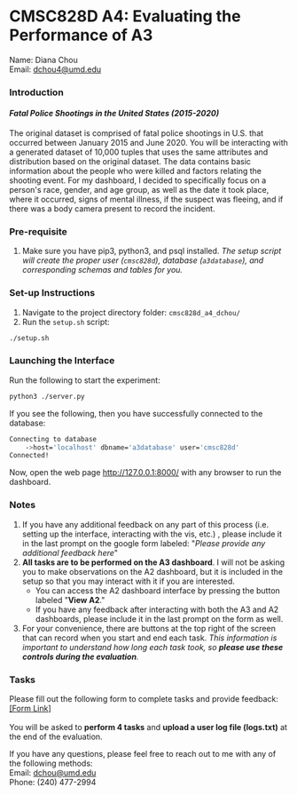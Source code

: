 # CMSC828D A4: Evaluating the Performance of A3  

Name: Diana Chou    
Email: dchou4@umd.edu    
    
### Introduction  
#### _Fatal Police Shootings in the United States (2015-2020)_  
The original dataset is comprised of fatal police shootings in U.S. that occurred between January 2015 and June 2020. You will be interacting with a generated dataset of 10,000 tuples that uses the same attributes and distribution based on the original dataset. The data contains basic information about the people who were killed and factors relating the shooting event. For my dashboard, I decided to specifically focus on a person's race, gender, and age group, as well as the date it took place, where it occurred, signs of mental illness, if the suspect was fleeing, and if there was a body camera present to record the incident.    

### Pre-requisite  
1. Make sure you have pip3, python3, and psql installed. _The setup script will create the proper user (```cmsc828d```), database (```a3database```), and corresponding schemas and tables for you._  

### Set-up Instructions 
1. Navigate to the project directory folder: ```cmsc828d_a4_dchou/```
2. Run the ```setup.sh``` script: 
```bash
./setup.sh
```

### Launching the Interface
Run the following to start the experiment:
```bash
python3 ./server.py
```
If you see the following, then you have successfully connected to the database:
```bash 
Connecting to database
	->host='localhost' dbname='a3database' user='cmsc828d'
Connected!
```
Now, open the web page http://127.0.0.1:8000/ with any browser to run the dashboard.

### Notes
1. If you have any additional feedback on any part of this process (i.e. setting up the interface, interacting with the vis, etc.) , please include it in the last prompt on the google form labeled: "_Please provide any additional feedback here_"
2. **All tasks are to be performed on the A3 dashboard**. I will not be asking you to make observations on the A2 dashboard, but it is included in the setup so that you may interact with it if you are interested. 
   * You can access the A2 dashboard interface by pressing the button labeled "**View A2**."
   * If you have any feedback after interacting with both the A3 and A2 dashboards, please include it in the last prompt on the form as well.
3. For your convenience, there are buttons at the top right of the screen that can record when you start and end each task. _This information is important to understand how long each task took, so **please use these controls during the evaluation**._
  
### Tasks
Please fill out the following form to complete tasks and provide feedback: [[Form Link]](https://forms.gle/SLpYdX4v64Tan9bX9)<br>  
You will be asked to **perform 4 tasks** and **upload a user log file (logs.txt)** at the end of the evaluation.
  
If you have any questions, please feel free to reach out to me with any of the following methods:  
Email: dchou@umd.edu  
Phone: (240) 477-2994
